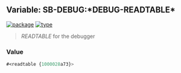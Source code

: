 ## Variable: SB-DEBUG:\*DEBUG-READTABLE\*
[![package](https://img.shields.io/badge/Package-SB--DEBUG-5f9ea0.svg?style=social&colorA=999999)](../) [![type](https://img.shields.io/badge/Type-Variable-5f9ea0.svg?style=social&colorA=999999)](../#variable) 

> *READTABLE* for the debugger

### Value
```cl
#<readtable {1000028a73}>
```

